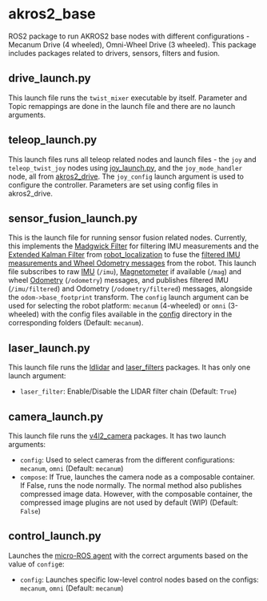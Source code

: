 # akros2_base
ROS2 package to run AKROS2 base nodes with different configurations - Mecanum Drive (4 wheeled), Omni-Wheel Drive (3 wheeled). This package includes packages related to drivers, sensors, filters and fusion.

## drive_launch.py
This launch file runs the ```twist_mixer``` executable by itself. Parameter and Topic remappings are done in the launch file and there are no launch arguments.

## teleop_launch.py
This launch files runs all teleop related nodes and launch files - the ```joy``` and ```teleop_twist_joy``` nodes using [joy_launch.py](https://github.com/adityakamath/akros2_drive/blob/humble/launch/joy_launch.py), and the ```joy_mode_handler``` node, all from [akros2_drive](https://github.com/adityakamath/akros2_drive). The ```joy_config``` launch argument is used to configure the controller. Parameters are set using config files in akros2_drive.

## sensor_fusion_launch.py
This is the launch file for running sensor fusion related nodes. Currently, this implements the [Madgwick Filter](https://github.com/CCNYRoboticsLab/imu_tools/tree/humble/imu_filter_madgwick) for filtering IMU measurements and the [Extended Kalman Filter](https://ahrs.readthedocs.io/en/latest/filters/ekf.html) from [robot_localization](https://docs.ros.org/en/melodic/api/robot_localization/html/state_estimation_nodes.html) to fuse the [filtered IMU measurements and Wheel Odometry messages](https://docs.ros.org/en/melodic/api/robot_localization/html/preparing_sensor_data.html) from the robot. This launch file subscribes to raw [IMU](https://docs.ros.org/en/noetic/api/sensor_msgs/html/msg/Imu.html) (```/imu```), [Magnetometer](https://docs.ros.org/en/noetic/api/sensor_msgs/html/msg/MagneticField.html) if available (```/mag```) and wheel [Odometry](https://docs.ros.org/en/noetic/api/nav_msgs/html/msg/Odometry.html) (```/odometry```) messages, and publishes filtered IMU (```/imu/filtered```) and Odometry (```/odometry/filtered```) messages, alongside the ```odom->base_footprint``` transform. The ```config``` launch argument can be used for selecting the robot platform: ```mecanum``` (4-wheeled) or ```omni``` (3-wheeled) with the config files available in the [config](https://github.com/adityakamath/akros2_navigation/tree/humble/config) directory in the corresponding folders (Default: ```mecanum```).

## laser_launch.py
This launch file runs the [ldlidar](https://github.com/linorobot/ldlidar) and [laser_filters](https://github.com/ros-perception/laser_filters) packages. It has only one launch argument:

* ```laser_filter```: Enable/Disable the LIDAR filter chain (Default: ```True```)

## camera_launch.py
This launch file runs the [v4l2_camera](https://gitlab.com/boldhearts/ros2_v4l2_camera) packages. It has two launch arguments:

* ```config```: Used to select cameras from the different configurations: ```mecanum```, ```omni``` (Default: ```mecanum```)
* ```compose```: If True, launches the camera node as a composable container. If False, runs the node normally. The normal method also publishes compressed image data. However, with the composable container, the compressed image plugins are not used by default (WIP) (Default: ```False```)

## control_launch.py
Launches the [micro-ROS agent](https://github.com/micro-ROS/micro-ROS-Agent) with the correct arguments based on the value of ```config```e:

* ```config```: Launches specific low-level control nodes based on the configs: ```mecanum```, ```omni``` (Default: ```mecanum```)
